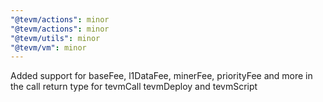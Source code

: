 ```yaml
---
"@tevm/actions": minor
"@tevm/actions": minor
"@tevm/utils": minor
"@tevm/vm": minor
---
```


Added support for baseFee, l1DataFee, minerFee, priorityFee and more in the call return type for tevmCall tevmDeploy and tevmScript
